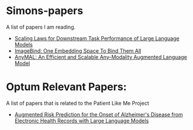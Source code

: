# Simons-papers
A list of papers I am reading.
- [Scaling Laws for Downstream Task Performance of Large Language Models](https://arxiv.org/abs/2402.04177)
- [ImageBind: One Embedding Space To Bind Them All](https://arxiv.org/abs/2305.05665)
- [AnyMAL: An Efficient and Scalable Any-Modality Augmented Language Model](https://arxiv.org/abs/2309.16058)

# Optum Relevant Papers:
A list of papers that is related to the Patient Like Me Project
- [Augmented Risk Prediction for the Onset of Alzheimer's Disease from Electronic Health Records with Large Language Models](https://arxiv.org/abs/2405.16413)
